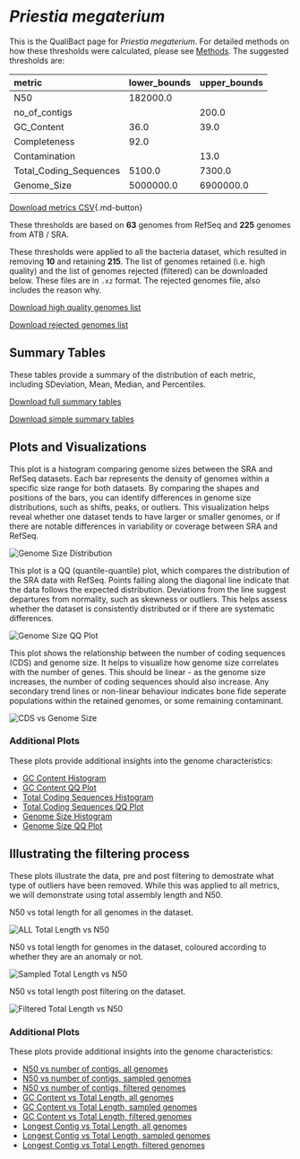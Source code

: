 # *Priestia megaterium*

This is the QualiBact page for *Priestia megaterium*. For detailed methods on how these thresholds were calculated, please see [Methods](../../methods.md).
The suggested thresholds are: 

| metric                 | lower_bounds   | upper_bounds   |
|:-----------------------|:---------------|:---------------|
| N50                    | 182000.0       |                |
| no_of_contigs          |                | 200.0          |
| GC_Content             | 36.0           | 39.0           |
| Completeness           | 92.0           |                |
| Contamination          |                | 13.0           |
| Total_Coding_Sequences | 5100.0         | 7300.0         |
| Genome_Size            | 5000000.0      | 6900000.0      |

[Download metrics CSV](Priestia_megaterium_metrics.csv){.md-button}


These thresholds are based on **63** genomes from RefSeq and **225** genomes from ATB / SRA.

These thresholds were applied to all the bacteria dataset, which resulted in removing **10** and retaining **215**.
The list of genomes retained (i.e. high quality) and the list of genomes rejected (filtered) can be downloaded below. These files are in `.xz` format. The rejected genomes file, also includes the reason why.

[Download high quality genomes list](Priestia_megaterium_high_quality_genomes.csv.xz)


[Download rejected genomes list](Priestia_megaterium_filtered_out_genomes.csv.xz)



## Summary Tables
These tables provide a summary of the distribution of each metric, including SDeviation, Mean, Median, and Percentiles.

[Download full summary tables](summary.csv)

[Download simple summary tables](selected_summary.csv)

## Plots and Visualizations

This plot is a histogram comparing genome sizes between the SRA and RefSeq datasets. Each bar represents the density of genomes within a specific size range for both datasets. By comparing the shapes and positions of the bars, you can identify differences in genome size distributions, such as shifts, peaks, or outliers. This visualization helps reveal whether one dataset tends to have larger or smaller genomes, or if there are notable differences in variability or coverage between SRA and RefSeq.

![Genome Size Distribution](Genome_Size_refseq_histogram_kde.png)

This plot is a QQ (quantile-quantile) plot, which compares the distribution of the SRA data with RefSeq. Points falling along the diagonal line indicate that the data follows the expected distribution. Deviations from the line suggest departures from normality, such as skewness or outliers. This helps assess whether the dataset is consistently distributed or if there are systematic differences.

![Genome Size QQ Plot](Genome_Size_refseq_qqplot.png)

This plot shows the relationship between the number of coding sequences (CDS) and genome size. It helps to visualize how genome size correlates with the number of genes. This should be linear - as the genome size increases, the number of coding sequences should also increase. Any secondary trend lines or non-linear behaviour indicates bone fide seperate populations within the retained genomes, or some remaining contaminant. 

![CDS vs Genome Size](Priestia_megaterium_CDS_vs_Genome_Size.png)

### Additional Plots

These plots provide additional insights into the genome characteristics:

- [GC Content Histogram](GC_Content_refseq_histogram_kde.png)
- [GC Content QQ Plot](GC_Content_refseq_qqplot.png)
- [Total Coding Sequences Histogram](Total_Coding_Sequences_refseq_histogram_kde.png)
- [Total Coding Sequences QQ Plot](Total_Coding_Sequences_refseq_qqplot.png)
- [Genome Size Histogram](Genome_Size_refseq_histogram_kde.png)
- [Genome Size QQ Plot](Genome_Size_refseq_qqplot.png)
## Illustrating the filtering process
These plots illustrate the data, pre and post filtering to demostrate what type of outliers have been removed. While this was applied to all metrics, we will demonstrate using total assembly length and N50.

N50 vs total length for all genomes in the dataset.

![ALL Total Length vs N50](Priestia_megaterium_all_total_length_N50.png)

N50 vs total length for genomes in the dataset, coloured according to whether they are an anomaly or not.

![Sampled Total Length vs N50](Priestia_megaterium_sample_total_length_N50.png)

N50 vs total length post filtering on the dataset.

![Filtered Total Length vs N50](Priestia_megaterium_filt_total_length_N50.png)

### Additional Plots

These plots provide additional insights into the genome characteristics:

- [N50 vs number of contigs, all genomes](Priestia_megaterium_all_N50_number.png)
- [N50 vs number of contigs, sampled genomes](Priestia_megaterium_sample_N50_number.png)
- [N50 vs number of contigs, filtered genomes](Priestia_megaterium_filt_N50_number.png)
- [GC Content vs Total Length, all genomes](Priestia_megaterium_all_total_length_GC_Content.png)
- [GC Content vs Total Length, sampled genomes](Priestia_megaterium_sample_total_length_GC_Content.png)
- [GC Content vs Total Length, filtered genomes](Priestia_megaterium_filt_total_length_GC_Content.png)
- [Longest Contig vs Total Length, all genomes](Priestia_megaterium_all_total_length_longest.png)
- [Longest Contig vs Total Length, sampled genomes](Priestia_megaterium_sample_total_length_longest.png)
- [Longest Contig vs Total Length, filtered genomes](Priestia_megaterium_filt_total_length_longest.png)
